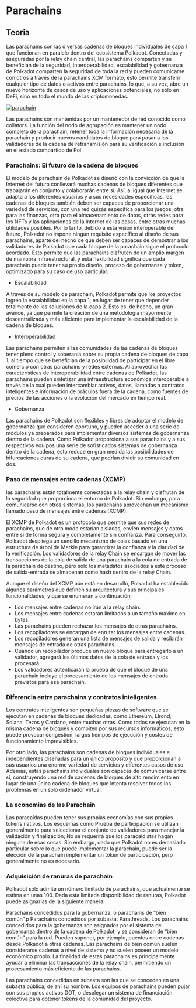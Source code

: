 # Parachains


## Teoria

Las parachains son las diversas cadenas de bloques individuales de capa 1 que funcionan en paralelo dentro del ecosistema Polkadot. Conectadas y aseguradas por la relay chain central, las parachains comparten y se benefician de la seguridad, interoperabilidad, escalabilidad y gobernanza de Polkadot 
comparten la seguridad de toda la red y pueden comunicarse con otros a través de la parachains XCM formato, esto  permite transferir cualquier tipo de datos o activos entre parachains, lo que, a su vez, abre un nuevo horizonte de casos de uso y aplicaciones potenciales, no sólo en DeFi, sino en todo el mundo de las criptomonedas.


<a href='https://postimages.org/' target='_blank'><img src='https://i.postimg.cc/J043JJZY/parachain.png' border='0' alt='parachain'/></a>

Las parachains son mantenidas por un mantenedor de red conocido como collators. La función del nodo de agrupación es mantener un nodo completo de la parachain, retener toda la información necesaria de la parachain y producir nuevos candidatos de bloque para pasar a los validadores de la cadena de retransmisión para su verificación e inclusión en el estado compartido de Pol

### Parachains: El futuro de la cadena de bloques

El modelo de parachain de Polkadot se diseñó con la convicción de que la Internet del futuro conllevará muchas cadenas de bloques diferentes que trabajarán en conjunto y colaborarán entre sí. Así, al igual que Internet se adapta a los diferentes usuarios y a sus necesidades específicas, las cadenas de bloques también deben ser capaces de proporcionar una variedad de servicios, con una red quizás específica para los juegos, otra para las finanzas, otra para el almacenamiento de datos, otras redes para los NFTs y las aplicaciones de la Internet de las cosas, entre otras muchas utilidades posibles.
Por lo tanto, debido a esta visión interoperable del futuro, Polkadot no impone ningún requisito específico al diseño de sus parachains, aparte del hecho de que deben ser capaces de demostrar a los validadores de Polkadot que cada bloque de la parachain sigue el protocolo acordado. Esto permite que las parachains disfruten de un amplio margen de maniobra infraestructural, y esta flexibilidad significa que cada parachain puede tener su propio diseño, proceso de gobernanza y token, optimizado para su caso de uso particular.

* Escalabilidad

A través de su modelo de parachain, Polkadot permite que los proyectos logren la escalabilidad en la capa 1, en lugar de tener que depender totalmente de las soluciones de la capa 2. Esto es, de hecho, un gran avance, ya que permite la creación de una metodología mayormente descentralizada y más eficiente para implementar la escalabilidad de la cadena de bloques.

* Interoperabilidad

Las parachains permiten a las comunidades de las cadenas de bloques tener pleno control y soberanía sobre su propia cadena de bloques de capa 1, al tiempo que se benefician de la posibilidad de participar en el libre comercio con otras parachains y redes externas. Al aprovechar las características de interoperabilidad entre cadenas de Polkadot, las parachains pueden sintetizar una infraestructura económica interoperable a través de la cual pueden intercambiar activos, datos, llamadas a contratos inteligentes e información de oráculos fuera de la cadena, como fuentes de precios de las acciones o la evolución del mercado en tiempo real.

* Gobernanza

Las parachains de Polkadot son flexibles y libres de adoptar el modelo de gobernanza que consideren oportuno, y pueden acceder a una serie de módulos ya preparados para implementar diversos sistemas de gobernanza dentro de la cadena. Como Polkadot proporciona a sus parachains y a sus respectivos equipos una serie de sofisticados sistemas de gobernanza dentro de la cadena, esto reduce en gran medida las posibilidades de bifurcaciones duras de su cadena, que podrían dividir su comunidad en dos.



### Paso de mensajes entre cadenas (XCMP)

las parachains están totalmente conectadas a la relay chain y disfrutan de la seguridad que proporciona el entorno de Polkadot. Sin embargo, para comunicarse con otros sistemas, los parachains aprovechan un mecanismo llamado paso de mensajes entre cadenas (XCMP).

El XCMP de Polkadot es un protocolo que permite que sus redes de parachains, que de otro modo estarían aisladas, envíen mensajes y datos entre sí de forma segura y completamente sin confianza. Para conseguirlo, Polkadot despliega un sencillo mecanismo de colas basado en una estructura de árbol de Merkle para garantizar la confianza y la claridad de la verificación. Los validadores de la relay Chain se encargan de mover las transacciones de la cola de salida de una parachain a la cola de entrada de la parachain de destino, pero sólo los metadatos asociados a este proceso de salida-entrada se almacenan como hash dentro de la relay Chain.

Aunque el diseño del XCMP aún está en desarrollo, Polkadot ha establecido algunos parámetros que definen su arquitectura y sus principales funcionalidades, y que se enumeran a continuación:

* Los mensajes entre cadenas no irán a la relay chain.
* Los mensajes entre cadenas estarán limitados a un tamaño máximo en bytes.
* Las parachains pueden rechazar los mensajes de otras parachains.
* Los recopiladores se encargan de enrutar los mensajes entre cadenas.
* Los recopiladores generan una lista de mensajes de salida y recibirán mensajes de entrada de otras parachains.
* Cuando un recopilador produce un nuevo bloque para entregarlo a un validador, agregará los últimos datos de la cola de entrada y los procesará.
* Los validadores autenticarán la prueba de que el bloque de una parachain incluye el procesamiento de los mensajes de entrada previstos para esa parachain.

### Diferencia entre parachains y contratos inteligentes.

Los contratos inteligentes son pequeñas piezas de software que se ejecutan en cadenas de bloques dedicadas, como Ethereum, Elrond, Solana, Tezos y Cardano, entre muchas otras. 
Como todos se ejecutan en la misma cadena de bloques y compiten por sus recursos informáticos, esto puede provocar congestión, largos tiempos de ejecución y costes de funcionamiento imprevisibles.

Por otro lado, las parachains son cadenas de bloques individuales e independientes diseñadas para un único propósito y que proporcionan a sus usuarios una enorme variedad de servicios y diferentes casos de uso. Además, estas parachains individuales son
capaces de comunicarse entre sí, construyendo una red de cadenas de bloques de alto rendimiento en lugar de una única cadena de bloques que intenta resolver todos los problemas en un solo ordenador virtual.

### La economias de las Parachain

Las paracaídas pueden tener sus propias economías con sus propios tokens nativos. Los esquemas como Prueba de participación se utilizan generalmente para seleccionar el conjunto de validadores para manejar la validación y finalización; No se requerirá que los paracaidistas hagan ninguna de esas cosas. 
Sin embargo, dado que Polkadot no es demasiado particular sobre lo que puede implementar la parachain, puede ser la elección de la parachain implementar un token de participación, pero generalmente no es necesario.

### Adquisición de ranuras de parachain

Polkadot sólo admite un número limitado de parachains, que actualmente se estima en unas 100. Dada esta limitada disponibilidad de ranuras, Polkadot puede asignarlas de la siguiente manera:

Parachains concedidos para la gobernanza, o parachains de “bien común”.p
Parachains concedidos por subasta.
Parathreads.
Los parachains concedidos para la gobernanza son asignados por el sistema de gobernanza dentro de la cadena de Polkadot, y se consideran de “bien común” para la red. Pueden suponer, por ejemplo, puentes entre cadenas desde Polkadot a otras cadenas. Las parachains de bien común suelen considerarse cadenas a nivel de sistema y no suelen poseer un modelo económico propio. La finalidad de estas parachains es principalmente ayudar a eliminar las transacciones de la relay chain, permitiendo un procesamiento más eficiente de las parachains.

Las parachains concedidas en subasta son las que se conceden en una subasta pública, de ahí su nombre. Los equipos de parachains pueden pujar con sus propios activos DOT, o desplegar un sistema de financiación colectiva para obtener tokens de la comunidad del proyecto.

